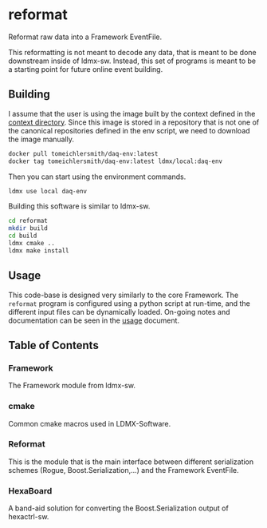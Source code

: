 # reformat

Reformat raw data into a Framework EventFile.

This reformatting is not meant to decode any data, that is meant to be done downstream inside of ldmx-sw.
Instead, this set of programs is meant to be a starting point for future online event building.

## Building
I assume that the user is using the image built by the context defined in the [context directory](context).
Since this image is stored in a repository that is not one of the canonical repositories defined in the env script,
we need to download the image manually.
```bash
docker pull tomeichlersmith/daq-env:latest
docker tag tomeichlersmith/daq-env:latest ldmx/local:daq-env
```
Then you can start using the environment commands.
```bash
ldmx use local daq-env
```

Building this software is similar to ldmx-sw.
```bash
cd reformat
mkdir build
cd build
ldmx cmake ..
ldmx make install
```

## Usage
This code-base is designed very similarly to the core Framework.
The `reformat` program is configured using a python script at run-time,
and the different input files can be dynamically loaded.
On-going notes and documentation can be seen in the [usage](reformat/usage.md) document.

## Table of Contents

### Framework
The Framework module from ldmx-sw.

### cmake
Common cmake macros used in LDMX-Software.

### Reformat
This is the module that is the main interface between different serialization schemes (Rogue, Boost.Serialization,...)
and the Framework EventFile.

### HexaBoard
A band-aid solution for converting the Boost.Serialization output of hexactrl-sw.

